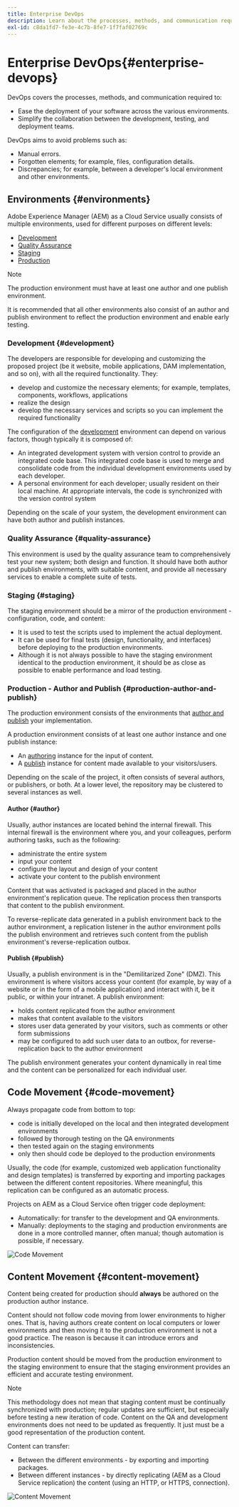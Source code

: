 ```yaml
---
title: Enterprise DevOps
description: Learn about the processes, methods, and communication required to ease deployment and simplify collaboration.
exl-id: c8da1fd7-fe3e-4c7b-8fe7-1f7faf02769c
---
```

# Enterprise DevOps{#enterprise-devops}

DevOps covers the processes, methods, and communication required to:

* Ease the deployment of your software across the various environments.
* Simplify the collaboration between the development, testing, and deployment teams.

DevOps aims to avoid problems such as:

* Manual errors.
* Forgotten elements; for example, files, configuration details.
* Discrepancies; for example, between a developer's local environment and other environments.

## Environments {#environments}

Adobe Experience Manager (AEM) as a Cloud Service usually consists of multiple environments, used for different purposes on different levels:

* [Development](#development)
* [Quality Assurance](#quality-assurance)
* [Staging](#staging)
* [Production](#production-author-and-publish)

>[!NOTE]
>
>The production environment must have at least one author and one publish environment.
>
>It is recommended that all other environments also consist of an author and publish environment to reflect the production environment and enable early testing.

### Development {#development}

The developers are responsible for developing and customizing the proposed project (be it website, mobile applications, DAM implementation, and so on), with all the required functionality. They:

* develop and customize the necessary elements; for example, templates, components, workflows, applications
* realize the design
* develop the necessary services and scripts so you can implement the required functionality

The configuration of the [development](/help/implementing/developing/introduction/development-guidelines.md) environment can depend on various factors, though typically it is composed of:

* An integrated development system with version control to provide an integrated code base. This integrated code base is used to merge and consolidate code from the individual development environments used by each developer.
* A personal environment for each developer; usually resident on their local machine. At appropriate intervals, the code is synchronized with the version control system

Depending on the scale of your system, the development environment can have both author and publish instances.

### Quality Assurance {#quality-assurance}

This environment is used by the quality assurance team to comprehensively test your new system; both design and function. It should have both author and publish environments, with suitable content, and provide all necessary services to enable a complete suite of tests.

### Staging {#staging}

The staging environment should be a mirror of the production environment - configuration, code, and content:

* It is used to test the scripts used to implement the actual deployment.
* It can be used for final tests (design, functionality, and interfaces) before deploying to the production environments.
* Although it is not always possible to have the staging environment identical to the production environment, it should be as close as possible to enable performance and load testing.

### Production - Author and Publish {#production-author-and-publish}

The production environment consists of the environments that [author and publish](/help/sites-cloud/authoring/author-publish.md) your implementation.

A production environment consists of at least one author instance and one publish instance:

* An [authoring](#author) instance for the input of content.
* A [publish](#publish) instance for content made available to your visitors/users.

Depending on the scale of the project, it often consists of several authors, or publishers, or both. At a lower level, the repository may be clustered to several instances as well.

#### Author {#author}

Usually, author instances are located behind the internal firewall. This internal firewall is the environment where you, and your colleagues, perform authoring tasks, such as the following:

* administrate the entire system
* input your content
* configure the layout and design of your content
* activate your content to the publish environment

Content that was activated is packaged and placed in the author environment's replication queue. The replication process then transports that content to the publish environment.

To reverse-replicate data generated in a publish environment back to the author environment, a replication listener in the author environment polls the publish environment and retrieves such content from the publish environment's reverse-replication outbox.

#### Publish {#publish}

Usually, a publish environment is in the "Demilitarized Zone" (DMZ). This environment is where visitors access your content (for example, by way of a website or in the form of a mobile application) and interact with it, be it public, or within your intranet. A publish environment:

* holds content replicated from the author environment
* makes that content available to the visitors
* stores user data generated by your visitors, such as comments or other form submissions
* may be configured to add such user data to an outbox, for reverse-replication back to the author environment

The publish environment generates your content dynamically in real time and the content can be personalized for each individual user.

## Code Movement {#code-movement}

Always propagate code from bottom to top:

* code is initially developed on the local and then integrated development environments
* followed by thorough testing on the QA environments
* then tested again on the staging environments
* only then should code be deployed to the production environments

Usually, the code (for example, customized web application functionality and design templates) is transferred by exporting and importing packages between the different content repositories. Where meaningful, this replication can be configured as an automatic process.

Projects on AEM as a Cloud Service often trigger code deployment:

* Automatically: for transfer to the development and QA environments.
* Manually: deployments to the staging and production environments are done in a more controlled manner, often manual; though automation is possible, if necessary.

![Code Movement](assets/code-movement.png)

## Content Movement {#content-movement}

Content being created for production should **always** be authored on the production author instance.

Content should not follow code moving from lower environments to higher ones. That is, having authors create content on local computers or lower environments and then moving it to the production environment is not a good practice. The reason is because it can introduce errors and inconsistencies.

Production content should be moved from the production environment to the staging environment to ensure that the staging environment provides an efficient and accurate testing environment.

>[!NOTE]
>
>This methodology does not mean that staging content must be continually synchronized with production; regular updates are sufficient, but especially before testing a new iteration of code. Content on the QA and development environments does not need to be updated as frequently. It just must be a good representation of the production content.

Content can transfer:

* Between the different environments - by exporting and importing packages.
* Between different instances - by directly replicating (AEM as a Cloud Service replication) the content (using an HTTP, or HTTPS, connection).

![Content Movement](assets/content-movement.png)
